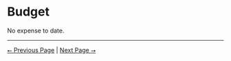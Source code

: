 # Budget

No expense to date.

---

[⭠ Previous Page](08-professional-biographies.md) | [Next Page ⭢](10-appendix.md)
